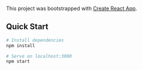This project was bootstrapped with [Create React App](https://github.com/facebook/create-react-app).

## Quick Start

```bash
# Install dependencies
npm install

# Serve on localhost:3000
npm start
